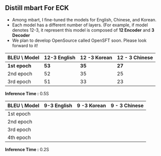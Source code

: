 ## Distill mbart For ECK

* Among mbart, I fine-tuned the models for English, Chinese, and Korean. 
* Each model has a different number of layers. (For example, if model denotes 12-3, it represent this model is composed of __12 Encoder__ and __3 Decoder__
* We plan to develop OpenSource called OpenSFT soon. Please look forward to it!



| __BLEU__ \ Model | 12-3 English | 12 -3 Korean | 12 - 3 Chinese |
| ---------------- | ------------ | ------------ | -------------- |
| __1st epoch__        | __53__           | __35__           | __27__             |
| 2nd epoch        | 52           | 35           | 25             |
| 3rd epoch        | 51           | 33           | 23             |

__Inference Time :__ 0.5S



| __BLEU__ \ Model | 9-3 English | 9 -3 Korean | 9 - 3 Chinese |
| ---------------- | ----------- | ----------- | ------------- |
| 1st epoch        |             |             |               |
| 2nd epoch        |             |             |               |
| 3rd epoch        |             |             |               |
| 4th epoch        |             |             |               |

__Inference Time :__ 0.2S
